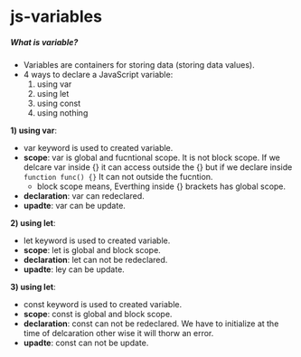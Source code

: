 # js-variables
##### What is variable?
* Variables are containers for storing data (storing data values).
* 4 ways to declare a JavaScript variable:
    1) using var
    2) using let
    3) using const
    4) using nothing

**1) using var**:
* var keyword is used to created variable.
* **scope**: var is global  and fucntional scope. It is not block scope. If we delcare var inside {} it can access outside the {} but if we declare inside ```function func() {}``` It can not outside the fucntion.
    * block scope means, Everthing inside {} brackets has global scope.
* **declaration**: var can redeclared.
* **upadte**: var can be update.

**2) using let**:
* let keyword is used to created variable.
* **scope**: let is global and block scope.
* **declaration**: let can not be redeclared.
* **upadte**: ley can be update.

**3) using let**:
* const keyword is used to created variable.
* **scope**: const is global and block scope.
* **declaration**: const can not be redeclared. We have to initialize at the time of delcaration other wise it will thorw an error.
* **upadte**: const can not be update.